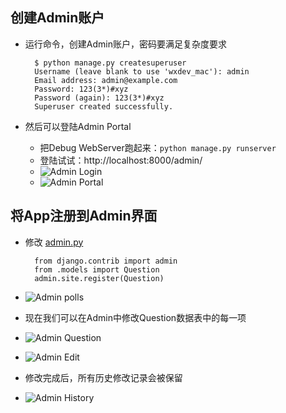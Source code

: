 ## 创建Admin账户
- 运行命令，创建Admin账户，密码要满足复杂度要求

        $ python manage.py createsuperuser
        Username (leave blank to use 'wxdev_mac'): admin
        Email address: admin@example.com
        Password: 123(3*)#xyz
        Password (again): 123(3*)#xyz 
        Superuser created successfully.
- 然后可以登陆Admin Portal
    - 把Debug WebServer跑起来：`python manage.py runserver`
    - 登陆试试：http://localhost:8000/admin/
    - ![Admin Login](https://docs.djangoproject.com/en/1.11/_images/admin01.png)
    - ![Admin Portal](https://docs.djangoproject.com/en/1.11/_images/admin02.png) 

## 将App注册到Admin界面
- 修改 [admin.py](https://github.com/wu-wenxiang/Training-Django-Public/blob/master/05-Models/01-Register-App/mysite/polls/admin.py)

        from django.contrib import admin
        from .models import Question
        admin.site.register(Question)
- ![Admin polls](https://docs.djangoproject.com/en/1.11/_images/admin03t.png)
- 现在我们可以在Admin中修改Question数据表中的每一项
- ![Admin Question](https://docs.djangoproject.com/en/1.11/_images/admin04t.png)
- ![Admin Edit](https://docs.djangoproject.com/en/1.11/_images/admin05t.png)
- 修改完成后，所有历史修改记录会被保留
- ![Admin History](https://docs.djangoproject.com/en/1.11/_images/admin06t.png)
